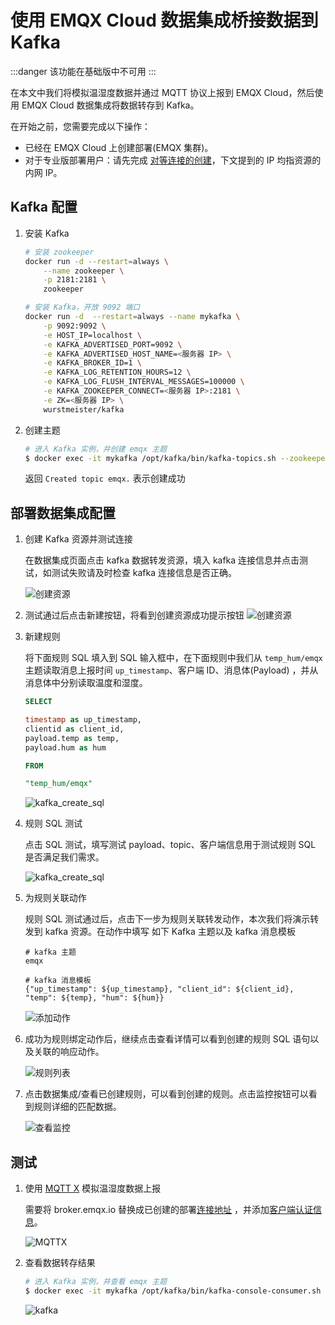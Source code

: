 # 使用 EMQX Cloud 数据集成桥接数据到 Kafka

:::danger 
该功能在基础版中不可用
:::

在本文中我们将模拟温湿度数据并通过 MQTT 协议上报到 EMQX Cloud，然后使用 EMQX Cloud 数据集成将数据转存到 Kafka。

在开始之前，您需要完成以下操作：

* 已经在 EMQX Cloud 上创建部署(EMQX 集群)。
* 对于专业版部署用户：请先完成 [对等连接的创建](../deployments/vpc_peering.md)，下文提到的 IP 均指资源的内网 IP。

<LazyIframeVideo vendor="bilibili" src="https://player.bilibili.com/player.html?aid=638887037&bvid=BV1NY4y1r7DZ&cid=716531055&page=1" />

## Kafka 配置

1. 安装 Kafka

    ```bash
    # 安装 zookeeper
    docker run -d --restart=always \
        --name zookeeper \
        -p 2181:2181 \
        zookeeper

    # 安装 Kafka，开放 9092 端口
    docker run -d  --restart=always --name mykafka \
        -p 9092:9092 \
        -e HOST_IP=localhost \
        -e KAFKA_ADVERTISED_PORT=9092 \
        -e KAFKA_ADVERTISED_HOST_NAME=<服务器 IP> \
        -e KAFKA_BROKER_ID=1 \
        -e KAFKA_LOG_RETENTION_HOURS=12 \
        -e KAFKA_LOG_FLUSH_INTERVAL_MESSAGES=100000 \
        -e KAFKA_ZOOKEEPER_CONNECT=<服务器 IP>:2181 \
        -e ZK=<服务器 IP> \
        wurstmeister/kafka
    ```

2. 创建主题

    ```bash
    # 进入 Kafka 实例，并创建 emqx 主题
    $ docker exec -it mykafka /opt/kafka/bin/kafka-topics.sh --zookeeper <broker IP>:2181 --replication-factor 1 --partitions 1 --topic emqx --create
    ```
   返回 `Created topic emqx.` 表示创建成功


## 部署数据集成配置

1. 创建 Kafka 资源并测试连接

   在数据集成页面点击 kafka 数据转发资源，填入 kafka 连接信息并点击测试，如测试失败请及时检查 kafka 连接信息是否正确。

   ![创建资源](./_assets/kafka_create_resource.png)

2. 测试通过后点击新建按钮，将看到创建资源成功提示按钮
   ![创建资源](./_assets/kafka_created_successfully.png)

3. 新建规则

   将下面规则 SQL 填入到 SQL 输入框中，在下面规则中我们从 `temp_hum/emqx` 主题读取消息上报时间 `up_timestamp`、客户端 ID、消息体(Payload)
   ，并从消息体中分别读取温度和湿度。

   ```sql
   SELECT 
   
   timestamp as up_timestamp,
   clientid as client_id, 
   payload.temp as temp, 
   payload.hum as hum
   
   FROM
   
   "temp_hum/emqx"
   ```
   ![kafka_create_sql](./_assets/kafka_create_sql.png)

3. 规则 SQL 测试

   点击 SQL 测试，填写测试 payload、topic、客户端信息用于测试规则 SQL 是否满足我们需求。

   ![kafka_create_sql](./_assets/kafka_create_sql_test.png)


5. 为规则关联动作

   规则 SQL 测试通过后，点击下一步为规则关联转发动作，本次我们将演示转发到 kafka 资源。在动作中填写 如下 Kafka 主题以及 kafka 消息模板

   ```
   # kafka 主题
   emqx
   
   # kafka 消息模板
   {"up_timestamp": ${up_timestamp}, "client_id": ${client_id}, "temp": ${temp}, "hum": ${hum}}
   ```
   ![添加动作](./_assets/kafka_action.png)

4. 成功为规则绑定动作后，继续点击查看详情可以看到创建的规则 SQL 语句以及关联的响应动作。

   ![规则列表](./_assets/kafka_rule_engine_detail.png)

5. 点击数据集成/查看已创建规则，可以看到创建的规则。点击监控按钮可以看到规则详细的匹配数据。

   ![查看监控](./_assets/kafka_monitor.png)


## 测试

1. 使用 [MQTT X](https://mqttx.app/) 模拟温湿度数据上报

   需要将 broker.emqx.io 替换成已创建的部署[连接地址](../deployments/view_deployment.md)
   ，并添加[客户端认证信息](../deployments/auth.md)。

   ![MQTTX](./_assets/mqttx_publish.png)

2. 查看数据转存结果

    ```bash
    # 进入 Kafka 实例，并查看 emqx 主题
    $ docker exec -it mykafka /opt/kafka/bin/kafka-console-consumer.sh --bootstrap-server <broker IP>:9092  --topic emqx --from-beginning
    ```
   ![kafka](./_assets/kafka_query_result.png)
